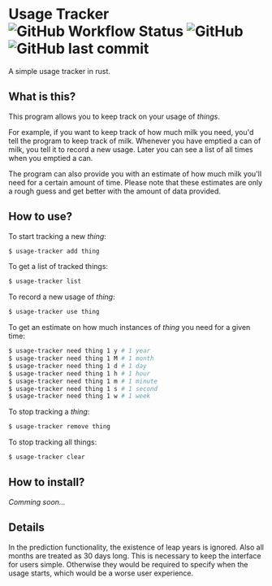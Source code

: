 # Usage Tracker ![GitHub Workflow Status](https://img.shields.io/github/workflow/status/TeFiLeDo/usage-tracker/Rust) ![GitHub](https://img.shields.io/github/license/TeFiLeDo/usage-tracker) ![GitHub last commit](https://img.shields.io/github/last-commit/TeFiLeDo/usage-tracker)
A simple usage tracker in rust.

## What is this?
This program allows you to keep track on your usage of _things_.

For example, if you want to keep track of how much milk you need, you'd tell the
program to keep track of milk. Whenever you have emptied a can of milk, you tell
it to record a new usage. Later you can see a list of all times when you emptied
a can.

The program can also provide you with an estimate of how much milk you'll need
for a certain amount of time. Please note that these estimates are only a rough
guess and get better with the amount of data provided.

## How to use?
To start tracking a new _thing_:
```sh
$ usage-tracker add thing
```

To get a list of tracked things:
```sh
$ usage-tracker list
```

To record a new usage of _thing_:
```sh
$ usage-tracker use thing
```

To get an estimate on how much instances of _thing_ you need for a given time:
```sh
$ usage-tracker need thing 1 y # 1 year
$ usage-tracker need thing 1 M # 1 month
$ usage-tracker need thing 1 d # 1 day
$ usage-tracker need thing 1 h # 1 hour
$ usage-tracker need thing 1 m # 1 minute
$ usage-tracker need thing 1 s # 1 second
$ usage-tracker need thing 1 w # 1 week
```

To stop tracking a _thing_:
```sh
$ usage-tracker remove thing
```

To stop tracking all things:
```sh
$ usage-tracker clear
```

## How to install?
_Comming soon…_

## Details
In the prediction functionality, the existence of leap years is ignored. Also
all months are treated as 30 days long. This is necessary to keep the interface
for users simple. Otherwise they would be required to specify when the usage
starts, which would be a worse user experience.
